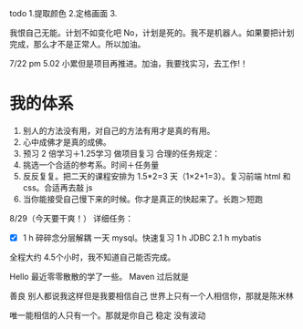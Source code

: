 todo
1.提取颜色
2.定格画面
3.

我恨自己无能。计划不如变化吧
No，计划是死的。我不是机器人。如果要把计划完成，那么才不是正常人。所以加油。

7/22 pm 5.02
小累但是项目再推进。加油，我要找实习，去工作!！
# 我的体系

1. 别人的方法没有用，对自己的方法有用才是真的有用。
2. 心中成佛才是真的成佛。  
3. 预习      2 倍学习＋1.25学习      做项目复习
合理的任务规定：
4. 挑选一个合适的参考系。时间＋任务量
5. 反反复复。把二天的课程安排为 1.5*2=3 天（1×2+1=3）。复习前端 html 和 css。合适再去敲 js
6. 当你能接受自己慢下来的时候。你才是真正的快起来了。长跑＞短跑


8/29（今天要干爽！）
详细任务：
- [x] 1 h   碎碎念分层解耦 
一天 mysql。快速复习
1 h   JDBC
2.1 h  mybatis

全程大约 4.5个小时，我不知道自己能否完成。

Hello 
最近零零散散的学了一些。
Maven 过后就是


善良
别人都说我这样但是我要相信自己
世界上只有一个人相信你，那就是陈米林

唯一能相信的人只有一个。那就是你自己
稳定
没有波动

